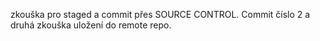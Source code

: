 zkouška pro staged a commit přes SOURCE CONTROL.
Commit číslo 2 a druhá zkouška uložení do remote repo.